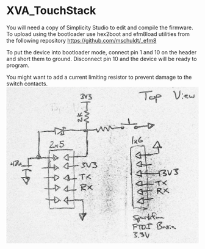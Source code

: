 # XVA_TouchStack
 
You will need a copy of Simplicity Studio to edit and compile the firmware.
To upload using the bootloader use hex2boot and efm8load utilities from the following repository
https://github.com/mschuldt/_efm8

To put the device into bootloader mode, connect pin 1 and 10 on the header and short them to ground. Disconnect pin 10 and the device
will be ready to program.

You might want to add a current limiting resistor to prevent damage to the switch contacts.
![alt text](doc/prog_sch.jpg)

